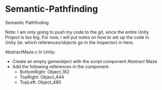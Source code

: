 # Semantic-Pathfinding
Semantic Pathfinding

Note: I am only going to push my code to the git, since the entire Unity Project is too big. For now, I will put notes on how to set up the code in Unity (ie. which references/objects go in the inspector) in here.

AbstractMaze.c 
In Unity: 
- Create an empty gameobject with the script component Abstract Maze
- Add the following references in the component:
    - BottomRight: Object_182
    - TopRight: Object_444
    - TopLeft: Object_480
